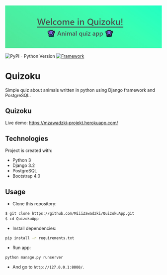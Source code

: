 ![quizoku](quizApp/static/img/banner.jpg)

![PyPI - Python Version](https://img.shields.io/pypi/pyversions/Django?color=yellowgreen&logo=Python)
[![Framework](https://img.shields.io/badge/Django-3.2.2-yellowgreen?style=flat&logo=django)](https://www.djangoproject.com/)

# Quizoku
Simple quiz about animals written in python using Django framework and PostgreSQL.

## Quizoku
Live demo: https://mzawadzki-projekt.herokuapp.com/

## Technologies
Project is created with:
* Python 3
* Django 3.2
* PostgreSQL
* Bootstrap 4.0

## Usage
* Clone this repository:
```sh
$ git clone https://github.com/MiiiZawadzki/QuizokuApp.git
$ cd QuizokuApp
```
* Install dependencies:
```sh
pip install -r requirements.txt
```
* Run app:
```sh
python manage.py runserver
```
* And go to `http://127.0.0.1:8000/`.

